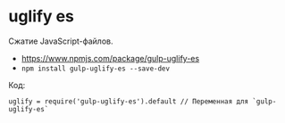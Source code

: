 # uglify es
Сжатие JavaScript-файлов.

- https://www.npmjs.com/package/gulp-uglify-es
- `npm install gulp-uglify-es --save-dev`

Код:

    uglify = require('gulp-uglify-es').default // Переменная для `gulp-uglify-es`